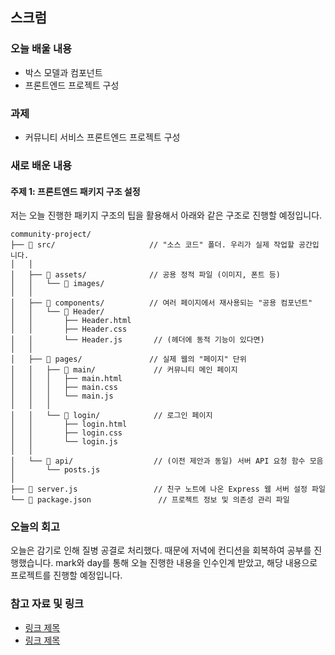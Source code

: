 ## 스크럼
### 오늘 배울 내용
- 박스 모델과 컴포넌트
- 프론트엔드 프로젝트 구성

### 과제
- 커뮤니티 서비스 프론트엔드 프로젝트 구성

### 새로 배운 내용
#### 주제 1: 프론트엔드 패키지 구조 설정
저는 오늘 진행한 패키지 구조의 팁을 활용해서 아래와 같은 구조로 진행할 예정입니다.
```
community-project/
├── 📁 src/                     // "소스 코드" 폴더. 우리가 실제 작업할 공간입니다.
│   │
│   ├── 📁 assets/              // 공용 정적 파일 (이미지, 폰트 등)
│   │   └── 📁 images/
│   │
│   ├── 📁 components/          // 여러 페이지에서 재사용되는 "공용 컴포넌트"
│   │   └── 📁 Header/
│   │       ├── Header.html
│   │       ├── Header.css
│   │       └── Header.js       // (헤더에 동적 기능이 있다면)
│   │
│   ├── 📁 pages/               // 실제 웹의 "페이지" 단위
│   │   ├── 📁 main/             // 커뮤니티 메인 페이지
│   │   │   ├── main.html
│   │   │   ├── main.css
│   │   │   └── main.js
│   │   │
│   │   └── 📁 login/            // 로그인 페이지
│   │       ├── login.html
│   │       ├── login.css
│   │       └── login.js
│   │
│   └── 📁 api/                  // (이전 제안과 동일) 서버 API 요청 함수 모음
│       └── posts.js
│
├── 📄 server.js                 // 친구 노트에 나온 Express 웹 서버 설정 파일
└── 📄 package.json               // 프로젝트 정보 및 의존성 관리 파일
```

### 오늘의 회고
오늘은 감기로 인해 질병 공결로 처리했다. 때문에 저녁에 컨디션을 회복하여 공부를 진행했습니다. mark와 day를 통해 오늘 진행한 내용을 인수인계 받았고, 해당 내용으로 프로젝트를 진행할 예정입니다.

### 참고 자료 및 링크
- [링크 제목](URL)
- [링크 제목](URL)
